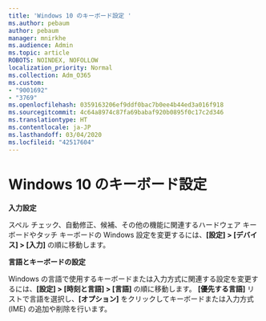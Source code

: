 ```yaml
---
title: 'Windows 10 のキーボード設定 '
ms.author: pebaum
author: pebaum
manager: mnirkhe
ms.audience: Admin
ms.topic: article
ROBOTS: NOINDEX, NOFOLLOW
localization_priority: Normal
ms.collection: Adm_O365
ms.custom:
- "9001692"
- "3769"
ms.openlocfilehash: 0359163206ef9ddf0bac7b0ee4b44ed3a016f918
ms.sourcegitcommit: 4c64a8974c87fa69babaf920b0895f0c17c2d346
ms.translationtype: HT
ms.contentlocale: ja-JP
ms.lasthandoff: 03/04/2020
ms.locfileid: "42517604"
---
```

# <a name="keyboard-settings-in-windows-10"></a>Windows 10 のキーボード設定

**入力設定**

スペル チェック、自動修正、候補、その他の機能に関連するハードウェア キーボードやタッチ キーボードの Windows 設定を変更するには、**[設定] > [デバイス] > [入力]** の順に移動します。 

**言語とキーボードの設定**

Windows の言語で使用するキーボードまたは入力方式に関連する設定を変更するには、**[設定] > [時刻と言語] > [言語]** の順に移動します。 **[優先する言語]** リストで言語を選択し、**[オプション]** をクリックしてキーボードまたは入力方式 (IME) の追加や削除を行います。

